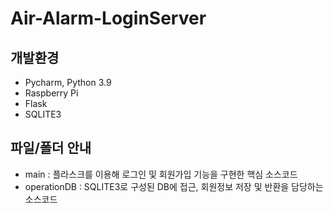 # Air-Alarm-LoginServer

## 개발환경
- Pycharm, Python 3.9
- Raspberry Pi
- Flask
- SQLITE3

## 파일/폴더 안내
- main : 플라스크를 이용해 로그인 및 회원가입 기능을 구현한 핵심 소스코드
- operationDB : SQLITE3로 구성된 DB에 접근, 회원정보 저장 및 반환을 담당하는 소스코드

